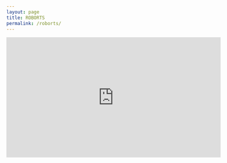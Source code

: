 ```yaml
---
layout: page
title: ROBORTS
permalink: /roborts/
---
```


<iframe width="560" height="315" src="https://www.youtube.com/embed/oJdBfSafWjM" frameborder="0" allow="autoplay; encrypted-media" allowfullscreen></iframe>

